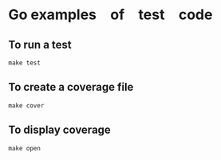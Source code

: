 # Go examples　of　test　code

## To run a test

```shell
make test
```

## To create a coverage file

```shell
make cover
```

## To display coverage

```shell
make open
```
